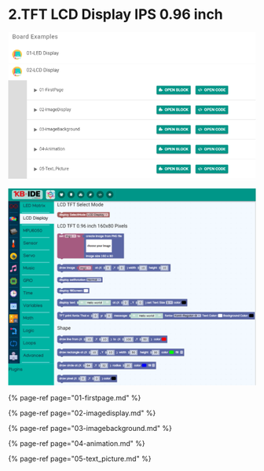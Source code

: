 # 2.TFT LCD Display IPS 0.96 inch

![](../../.gitbook/assets/image%20%2883%29.png)

![](../../.gitbook/assets/image%20%28132%29.png)

{% page-ref page="01-firstpage.md" %}

{% page-ref page="02-imagedisplay.md" %}

{% page-ref page="03-imagebackground.md" %}

{% page-ref page="04-animation.md" %}

{% page-ref page="05-text\_picture.md" %}



